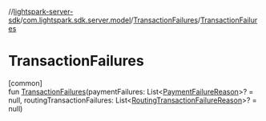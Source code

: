 //[lightspark-server-sdk](../../../index.md)/[com.lightspark.sdk.server.model](../index.md)/[TransactionFailures](index.md)/[TransactionFailures](-transaction-failures.md)

# TransactionFailures

[common]\
fun [TransactionFailures](-transaction-failures.md)(paymentFailures: List&lt;[PaymentFailureReason](../-payment-failure-reason/index.md)&gt;? = null, routingTransactionFailures: List&lt;[RoutingTransactionFailureReason](../-routing-transaction-failure-reason/index.md)&gt;? = null)
